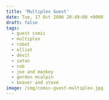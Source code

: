 ```yaml
---
title: 'Multiplex Guest'
date: Tue, 17 Oct 2006 20:49:00 +0000
draft: false
tags:
  - guest comic
  - multiplex
  - robot
  - elliot
  - devil
  - satan
  - rob
  - joe and monkey
  - gordon mcalpin
  - beaver and steve
image: /img/comic-guest-multiplex.jpg
---
```


